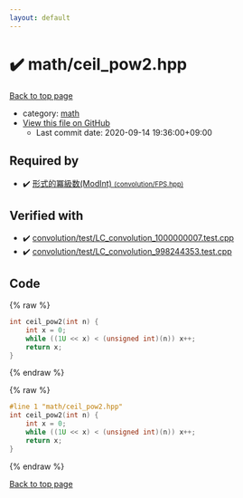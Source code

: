```yaml
---
layout: default
---
```


<!-- mathjax config similar to math.stackexchange -->
<script type="text/javascript" async
  src="https://cdnjs.cloudflare.com/ajax/libs/mathjax/2.7.5/MathJax.js?config=TeX-MML-AM_CHTML">
</script>
<script type="text/x-mathjax-config">
  MathJax.Hub.Config({
    TeX: { equationNumbers: { autoNumber: "AMS" }},
    tex2jax: {
      inlineMath: [ ['$','$'] ],
      processEscapes: true
    },
    "HTML-CSS": { matchFontHeight: false },
    displayAlign: "left",
    displayIndent: "2em"
  });
</script>

<script type="text/javascript" src="https://cdnjs.cloudflare.com/ajax/libs/jquery/3.4.1/jquery.min.js"></script>
<script src="https://cdn.jsdelivr.net/npm/jquery-balloon-js@1.1.2/jquery.balloon.min.js" integrity="sha256-ZEYs9VrgAeNuPvs15E39OsyOJaIkXEEt10fzxJ20+2I=" crossorigin="anonymous"></script>
<script type="text/javascript" src="../../assets/js/copy-button.js"></script>
<link rel="stylesheet" href="../../assets/css/copy-button.css" />


# :heavy_check_mark: math/ceil_pow2.hpp

<a href="../../index.html">Back to top page</a>

* category: <a href="../../index.html#7e676e9e663beb40fd133f5ee24487c2">math</a>
* <a href="{{ site.github.repository_url }}/blob/master/math/ceil_pow2.hpp">View this file on GitHub</a>
    - Last commit date: 2020-09-14 19:36:00+09:00




## Required by

* :heavy_check_mark: <a href="../convolution/FPS.hpp.html">形式的冪級数(ModInt) <small>(convolution/FPS.hpp)</small></a>


## Verified with

* :heavy_check_mark: <a href="../../verify/convolution/test/LC_convolution_1000000007.test.cpp.html">convolution/test/LC_convolution_1000000007.test.cpp</a>
* :heavy_check_mark: <a href="../../verify/convolution/test/LC_convolution_998244353.test.cpp.html">convolution/test/LC_convolution_998244353.test.cpp</a>


## Code

<a id="unbundled"></a>
{% raw %}
```cpp
int ceil_pow2(int n) {
    int x = 0;
    while ((1U << x) < (unsigned int)(n)) x++;
    return x;
}
```
{% endraw %}

<a id="bundled"></a>
{% raw %}
```cpp
#line 1 "math/ceil_pow2.hpp"
int ceil_pow2(int n) {
    int x = 0;
    while ((1U << x) < (unsigned int)(n)) x++;
    return x;
}

```
{% endraw %}

<a href="../../index.html">Back to top page</a>

